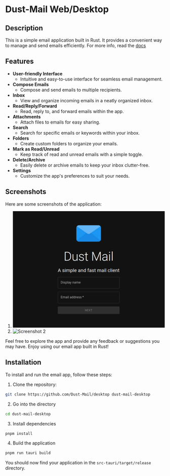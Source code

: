 # Dust-Mail Web/Desktop

## Description

This is a simple email application built in Rust. It provides a convenient way to manage and send emails efficiently. For more info, read the [docs](https://docs.dust.email)

## Features

- **User-friendly Interface**
  - Intuitive and easy-to-use interface for seamless email management.
- **Compose Emails**
  - Compose and send emails to multiple recipients.
- **Inbox**
  - View and organize incoming emails in a neatly organized inbox.
- **Read/Reply/Forward**
  - Read, reply to, and forward emails within the app.
- **Attachments**
  - Attach files to emails for easy sharing.
- **Search**
  - Search for specific emails or keywords within your inbox.
- **Folders**
  - Create custom folders to organize your emails.
- **Mark as Read/Unread**
  - Keep track of read and unread emails with a simple toggle.
- **Delete/Archive**
  - Easily delete or archive emails to keep your inbox clutter-free.
- **Settings**
  - Customize the app's preferences to suit your needs.

## Screenshots

Here are some screenshots of the application:

1. ![Screenshot 1](screenshots/landing.png)
2. ![Screenshot 2](screenshots/dashboard.png)

Feel free to explore the app and provide any feedback or suggestions you may have. Enjoy using our email app built in Rust!

## Installation

To install and run the email app, follow these steps:

1. Clone the repository:

```sh
git clone https://github.com/Dust-Mail/desktop dust-mail-desktop
```

2. Go into the directory

```sh
cd dust-mail-desktop
```

3. Install dependencies

```sh
pnpm install
```

4. Build the application

```sh
pnpm run tauri build
```

You should now find your application in the `src-tauri/target/release` directory.
